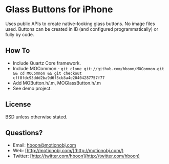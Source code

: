 Glass Buttons for iPhone
====

Uses public APIs to create native-looking glass buttons. No image files used. Buttons can be created in IB (and configured programmatically) or fully by code.

How To
---
* Include Quartz Core framework.
* Include MOCommon - `git clone git://github.com/hboon/MOCommon.git && cd MOCommon && git checkout cff8fdc93ddd2ba9d6f5cb3a4e20404287757f77`
* Add MOButton.h/.m, MOGlassButton.h/.m
* See demo project.

License
---
BSD unless otherwise stated.

Questions?
---
* Email: [hboon@motionobj.com](mailto:hboon@motionobj.com)
* Web: [http://motionobj.com/](http://motionobj.com/)
* Twitter: [http://twitter.com/hboon](http://twitter.com/hboon)

